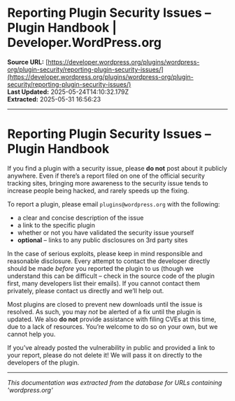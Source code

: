# Reporting Plugin Security Issues – Plugin Handbook | Developer.WordPress.org

**Source URL:** [https://developer.wordpress.org/plugins/wordpress-org/plugin-security/reporting-plugin-security-issues/](https://developer.wordpress.org/plugins/wordpress-org/plugin-security/reporting-plugin-security-issues/)  
**Last Updated:** 2025-05-24T14:10:32.179Z  
**Extracted:** 2025-05-31 16:56:23

---

# Reporting Plugin Security Issues – Plugin Handbook

If you find a plugin with a security issue, please **do not** post about it publicly anywhere. Even if there’s a report filed on one of the official security tracking sites, bringing more awareness to the security issue tends to increase people being hacked, and rarely speeds up the fixing.

To report a plugin, please email `plugins@wordpress.org` with the following:

*   a clear and concise description of the issue
*   a link to the specific plugin
*   whether or not you have validated the security issue yourself
*   **optional** – links to any public disclosures on 3rd party sites

In the case of serious exploits, please keep in mind responsible and reasonable disclosure. Every attempt to contact the developer directly should be made _before_ you reported the plugin to us (though we understand this can be difficult – check in the source code of the plugin first, many developers list their emails). If you cannot contact them privately, please contact us directly and we’ll help out.

Most plugins are closed to prevent new downloads until the issue is resolved. As such, you may _not_ be alerted of a fix until the plugin is updated. We also **do not** provide assistance with filing CVEs at this time, due to a lack of resources. You’re welcome to do so on your own, but we cannot help you.

If you’ve already posted the vulnerability in public and provided a link to your report, please do not delete it! We will pass it on directly to the developers of the plugin.

---

*This documentation was extracted from the database for URLs containing 'wordpress.org'*
